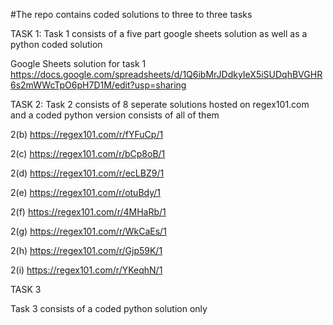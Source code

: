 #The repo contains coded solutions to three to three tasks

TASK 1:
Task 1 consists of a five part google sheets solution as well as a python coded solution 

Google Sheets solution for task 1
https://docs.google.com/spreadsheets/d/1Q6ibMrJDdkyIeX5iSUDqhBVGHR6s2mWWcTpO6pH7D1M/edit?usp=sharing

TASK 2:
Task 2 consists of 8 seperate solutions hosted on regex101.com and a coded python version consists of all of them 

2(b) https://regex101.com/r/fYFuCp/1

2(c) https://regex101.com/r/bCp8oB/1

2(d) https://regex101.com/r/ecLBZ9/1

2(e) https://regex101.com/r/otuBdy/1

2(f) https://regex101.com/r/4MHaRb/1

2(g) https://regex101.com/r/WkCaEs/1

2(h) https://regex101.com/r/Gjp59K/1

2(i) https://regex101.com/r/YKeqhN/1

TASK 3

Task 3 consists of a coded python solution only


